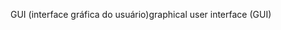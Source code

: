 <span data-ttu-id="6c5d2-101">GUI (interface gráfica do usuário)</span><span class="sxs-lookup"><span data-stu-id="6c5d2-101">graphical user interface (GUI)</span></span>